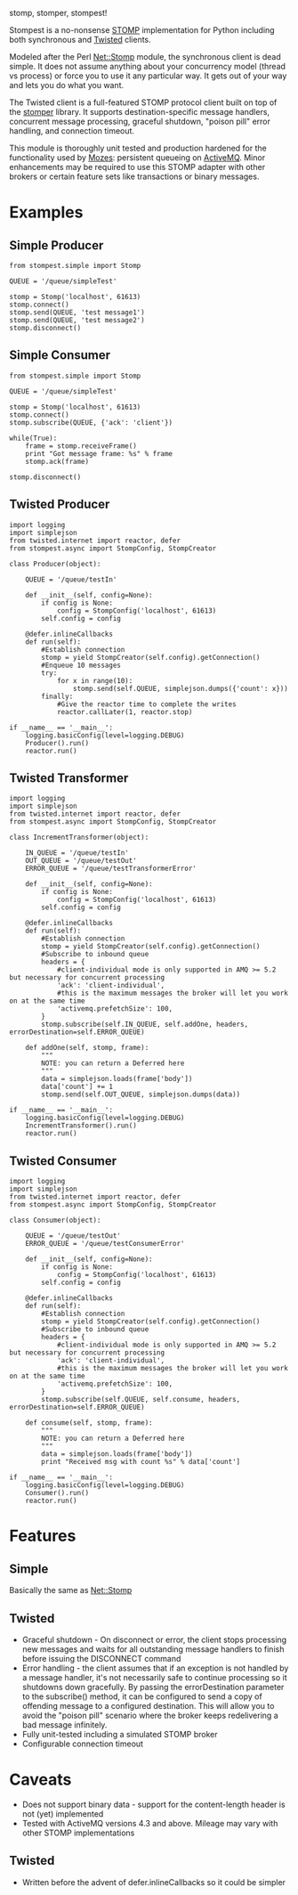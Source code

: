 stomp, stomper, stompest!

Stompest is a no-nonsense [STOMP](http://stomp.codehaus.org/) implementation for Python including both synchronous and [Twisted](http://twistedmatrix.com/) clients.

Modeled after the Perl [Net::Stomp](http://search.cpan.org/dist/Net-Stomp/lib/Net/Stomp.pm) module, the synchronous client is dead simple.  It does not assume anything about your concurrency model (thread vs process) or force you to use it any particular way. It gets out of your way and lets you do what you want.

The Twisted client is a full-featured STOMP protocol client built on top of the [stomper](http://code.google.com/p/stomper/) library.  It supports destination-specific message handlers, concurrent message processing, graceful shutdown, "poison pill" error handling, and connection timeout.

This module is thoroughly unit tested and production hardened for the functionality used by [Mozes](http://www.mozes.com/): persistent queueing on [ActiveMQ](http://activemq.apache.org/).  Minor enhancements may be required to use this STOMP adapter with other brokers or certain feature sets like transactions or binary messages.

Examples
========

Simple Producer
---------------

    from stompest.simple import Stomp

    QUEUE = '/queue/simpleTest'

    stomp = Stomp('localhost', 61613)
    stomp.connect()
    stomp.send(QUEUE, 'test message1')
    stomp.send(QUEUE, 'test message2')
    stomp.disconnect()
    
Simple Consumer
---------------

    from stompest.simple import Stomp

    QUEUE = '/queue/simpleTest'

    stomp = Stomp('localhost', 61613)
    stomp.connect()
    stomp.subscribe(QUEUE, {'ack': 'client'})

    while(True):
        frame = stomp.receiveFrame()
        print "Got message frame: %s" % frame
        stomp.ack(frame)
    
    stomp.disconnect()

Twisted Producer
----------------

    import logging
    import simplejson
    from twisted.internet import reactor, defer
    from stompest.async import StompConfig, StompCreator

    class Producer(object):
    
        QUEUE = '/queue/testIn'

        def __init__(self, config=None):
            if config is None:
                config = StompConfig('localhost', 61613)
            self.config = config
        
        @defer.inlineCallbacks
        def run(self):
            #Establish connection
            stomp = yield StompCreator(self.config).getConnection()
            #Enqueue 10 messages
            try:
                for x in range(10):
                    stomp.send(self.QUEUE, simplejson.dumps({'count': x}))
            finally:
                #Give the reactor time to complete the writes
                reactor.callLater(1, reactor.stop)
    
    if __name__ == '__main__':
        logging.basicConfig(level=logging.DEBUG)
        Producer().run()
        reactor.run()
        
Twisted Transformer
-------------------

    import logging
    import simplejson
    from twisted.internet import reactor, defer
    from stompest.async import StompConfig, StompCreator

    class IncrementTransformer(object):
    
        IN_QUEUE = '/queue/testIn'
        OUT_QUEUE = '/queue/testOut'
        ERROR_QUEUE = '/queue/testTransformerError'

        def __init__(self, config=None):
            if config is None:
                config = StompConfig('localhost', 61613)
            self.config = config
        
        @defer.inlineCallbacks
        def run(self):
            #Establish connection
            stomp = yield StompCreator(self.config).getConnection()
            #Subscribe to inbound queue
            headers = {
                #client-individual mode is only supported in AMQ >= 5.2 but necessary for concurrent processing
                'ack': 'client-individual',
                #this is the maximum messages the broker will let you work on at the same time
                'activemq.prefetchSize': 100, 
            }
            stomp.subscribe(self.IN_QUEUE, self.addOne, headers, errorDestination=self.ERROR_QUEUE)
    
        def addOne(self, stomp, frame):
            """
            NOTE: you can return a Deferred here
            """
            data = simplejson.loads(frame['body'])
            data['count'] += 1
            stomp.send(self.OUT_QUEUE, simplejson.dumps(data))
    
    if __name__ == '__main__':
        logging.basicConfig(level=logging.DEBUG)
        IncrementTransformer().run()
        reactor.run()

Twisted Consumer
----------------

    import logging
    import simplejson
    from twisted.internet import reactor, defer
    from stompest.async import StompConfig, StompCreator

    class Consumer(object):
    
        QUEUE = '/queue/testOut'
        ERROR_QUEUE = '/queue/testConsumerError'

        def __init__(self, config=None):
            if config is None:
                config = StompConfig('localhost', 61613)
            self.config = config
        
        @defer.inlineCallbacks
        def run(self):
            #Establish connection
            stomp = yield StompCreator(self.config).getConnection()
            #Subscribe to inbound queue
            headers = {
                #client-individual mode is only supported in AMQ >= 5.2 but necessary for concurrent processing
                'ack': 'client-individual',
                #this is the maximum messages the broker will let you work on at the same time
                'activemq.prefetchSize': 100, 
            }
            stomp.subscribe(self.QUEUE, self.consume, headers, errorDestination=self.ERROR_QUEUE)
    
        def consume(self, stomp, frame):
            """
            NOTE: you can return a Deferred here
            """
            data = simplejson.loads(frame['body'])
            print "Received msg with count %s" % data['count']
    
    if __name__ == '__main__':
        logging.basicConfig(level=logging.DEBUG)
        Consumer().run()
        reactor.run()

Features
========

Simple
------
Basically the same as [Net::Stomp](http://search.cpan.org/dist/Net-Stomp/lib/Net/Stomp.pm)

Twisted
-------
* Graceful shutdown - On disconnect or error, the client stops processing new messages and waits for all outstanding message handlers to finish before issuing the DISCONNECT command
* Error handling - the client assumes that if an exception is not handled by a message handler, it's not necessarily safe to continue processing so it shutdowns down gracefully.  By passing the errorDestination parameter to the subscribe() method, it can be configured to send a copy of offending message to a configured destination.  This will allow you to avoid the "poison pill" scenario where the broker keeps redelivering a bad message infinitely.
* Fully unit-tested including a simulated STOMP broker
* Configurable connection timeout


Caveats
=======
* Does not support binary data - support for the content-length header is not (yet) implemented
* Tested with ActiveMQ versions 4.3 and above.  Mileage may vary with other STOMP implementations

Twisted
-------
* Written before the advent of defer.inlineCallbacks so it could be simpler
